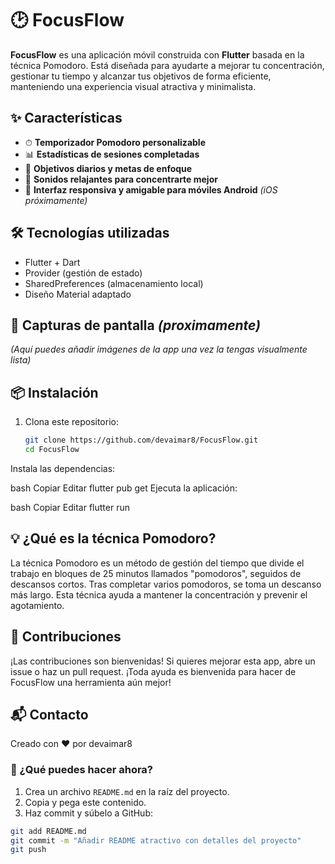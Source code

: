 # 🕑 FocusFlow

**FocusFlow** es una aplicación móvil construida con **Flutter** basada en la técnica Pomodoro. Está diseñada para ayudarte a mejorar tu concentración, gestionar tu tiempo y alcanzar tus objetivos de forma eficiente, manteniendo una experiencia visual atractiva y minimalista.

## ✨ Características

- ⏱ **Temporizador Pomodoro personalizable**  
- 📊 **Estadísticas de sesiones completadas**  
- 🎯 **Objetivos diarios y metas de enfoque**
- 🎵 **Sonidos relajantes para concentrarte mejor**
- 📱 **Interfaz responsiva y amigable para móviles Android** *(iOS próximamente)*

## 🛠 Tecnologías utilizadas

- Flutter + Dart  
- Provider (gestión de estado)  
- SharedPreferences (almacenamiento local)  
- Diseño Material adaptado

## 🚀 Capturas de pantalla *(proximamente)*

*(Aquí puedes añadir imágenes de la app una vez la tengas visualmente lista)*

## 📦 Instalación

1. Clona este repositorio:

   ```bash
   git clone https://github.com/devaimar8/FocusFlow.git
   cd FocusFlow
Instala las dependencias:

bash
Copiar
Editar
flutter pub get
Ejecuta la aplicación:

bash
Copiar
Editar
flutter run

## 💡 ¿Qué es la técnica Pomodoro?
La técnica Pomodoro es un método de gestión del tiempo que divide el trabajo en bloques de 25 minutos llamados "pomodoros", seguidos de descansos cortos. Tras completar varios pomodoros, se toma un descanso más largo. Esta técnica ayuda a mantener la concentración y prevenir el agotamiento.

## 🙌 Contribuciones
¡Las contribuciones son bienvenidas! Si quieres mejorar esta app, abre un issue o haz un pull request.
¡Toda ayuda es bienvenida para hacer de FocusFlow una herramienta aún mejor!

## 📬 Contacto
Creado con ❤️ por devaimar8

### 📌 ¿Qué puedes hacer ahora?

1. Crea un archivo `README.md` en la raíz del proyecto.
2. Copia y pega este contenido.
3. Haz commit y súbelo a GitHub:

```bash
git add README.md
git commit -m "Añadir README atractivo con detalles del proyecto"
git push
